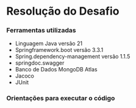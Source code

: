 # Resolução do Desafio

### Ferramentas utilizadas
- Linguagem Java versão 21
- Springframework.boot versão 3.3.1
- Spring.dependency-management versão 1.1.5
- springdoc.swagger
- Banco de Dados MongoDB Atlas
- Jacoco
- JUnit

### Orientações para executar o código

